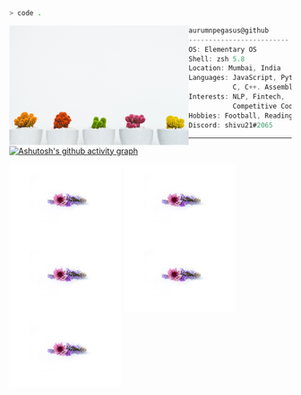 
```zsh
> code .
```

<img align="left" src="scott-webb-GQD3Av_9A88-unsplash.jpg" alt="picture" width="320" /> 

```csharp
aurumnpegasus@github
-------------------------
OS: Elementary OS
Shell: zsh 5.8
Location: Mumbai, India
Languages: JavaScript, Python,
           C, C++. Assembly
Interests: NLP, Fintech,
           Competitive Coding
Hobbies: Football, Reading
Discord: shivu21#2065
```
---

[![Ashutosh's github activity graph](https://activity-graph.herokuapp.com/graph?username=aurumnpegasus&bg_color=F4F5F7&line=9800E4&color=545151&hide_border=true)](https://github.com/ashutosh00710/github-readme-activity-graph)

<img align="center" src="carol-lima-QQksFbzUgfU-unsplash.jpg" alt="picture" width="200" /> 
<img align="center" src="carol-lima-QQksFbzUgfU-unsplash.jpg" alt="picture" width="200" /> 
<img align="center" src="carol-lima-QQksFbzUgfU-unsplash.jpg" alt="picture" width="200" /> 
<img align="center" src="carol-lima-QQksFbzUgfU-unsplash.jpg" alt="picture" width="200" /> 
<img align="center" src="carol-lima-QQksFbzUgfU-unsplash.jpg" alt="picture" width="200" /> 
